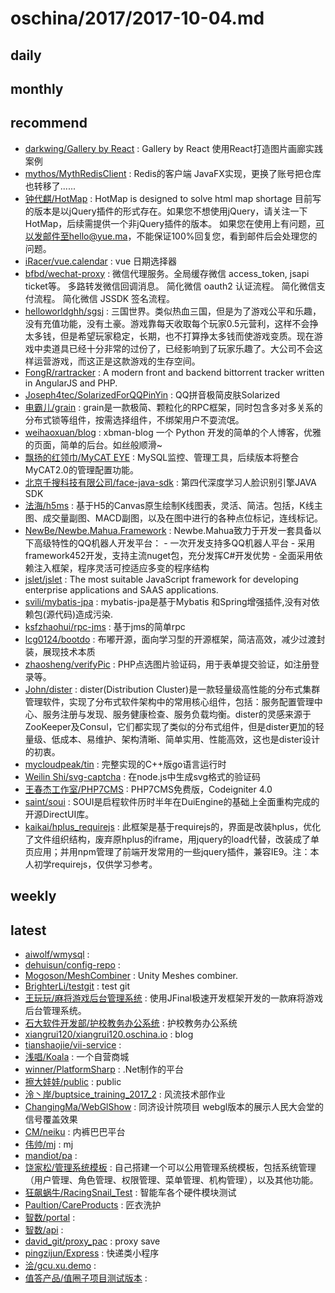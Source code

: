 # oschina/2017/2017-10-04.md



## daily



## monthly



## recommend

- [darkwing/Gallery by React](http://git.oschina.net/darkwing/Gallery-by-React) : Gallery by React 使用React打造图片画廊实践案例
- [mythos/MythRedisClient](http://git.oschina.net/kcp1104/MythRedisClient) : Redis的客户端 JavaFX实现，更换了账号把仓库也转移了......
- [钟代麒/HotMap](http://git.oschina.net/zhongdaiqi/HotMap) : HotMap is designed to solve html map shortage 目前写的版本是以jQuery插件的形式存在。如果您不想使用jQuery，请关注一下HotMap，后续需提供一个非jQuery插件的版本。 如果您在使用上有问题，可以发邮件至hello@yue.ma，不能保证100%回复您，看到邮件后会处理您的问题。
- [iRacer/vue.calendar](http://git.oschina.net/iracer/vue.calendar) : vue 日期选择器
- [bfbd/wechat-proxy](http://git.oschina.net/bfbd/wechat-proxy) : 微信代理服务。全局缓存微信 access_token, jsapi ticket等。 多路转发微信回调消息。 简化微信 oauth2 认证流程。 简化微信支付流程。 简化微信 JSSDK 签名流程。
- [helloworldghh/sgsj](http://git.oschina.net/helloworldghh/sgsj) : 三国世界。类似热血三国，但是为了游戏公平和乐趣，没有充值功能，没有土豪。游戏靠每天收取每个玩家0.5元营利，这样不会挣太多钱，但是希望玩家稳定，长期，也不打算挣太多钱而使游戏变质。现在游戏中卖道具已经十分非常的过份了，已经影响到了玩家乐趣了。大公司不会这样运营游戏，而这正是这款游戏的生存空间。
- [FongR/rartracker](http://git.oschina.net/511311/rartracker) : A modern front and backend bittorrent tracker written in AngularJS and PHP.
- [Joseph4tec/SolarizedForQQPinYin](http://git.oschina.net/joseph4tec/SolarizedForQQPinYin) : QQ拼音极简皮肤Solarized
- [电霸儿/grain](http://git.oschina.net/dianbaer/grain) : grain是一款极简、颗粒化的RPC框架，同时包含多对多关系的分布式锁等组件，按需选择组件，不绑架用户不耍流氓。
- [weihaoxuan/blog](http://git.oschina.net/weihaoxuan/blog) : xbman-blog 一个 Python 开发的简单的个人博客，优雅的页面，简单的后台。如丝般顺滑~
- [飘扬的红领巾/MyCAT EYE](http://git.oschina.net/redtie/mycateye) : MySQL监控、管理工具，后续版本将整合MyCAT2.0的管理配置功能。
- [北京千搜科技有限公司/face-java-sdk](http://git.oschina.net/qiansou/face-v4-java-sdk) : 第四代深度学习人脸识别引擎JAVA SDK
- [法海/h5ms](http://git.oschina.net/matols/h5ms) : 基于H5的Canvas原生绘制K线图表，灵活、简洁。包括，K线主图、成交量副图、MACD副图，以及在图中进行的各种点位标记，连线标记。
- [NewBe/Newbe.Mahua.Framework](http://git.oschina.net/yks/Newbe.Mahua.Framework) : Newbe.Mahua致力于开发一套具备以下高级特性的QQ机器人开发平台： - 一次开发支持多QQ机器人平台 - 采用framework452开发，支持主流nuget包，充分发挥C#开发优势 - 全面采用依赖注入框架，程序灵活可控适应多变的程序结构
- [jslet/jslet](http://git.oschina.net/jslet/jslet) : The most suitable JavaScript framework for developing enterprise applications and SAAS applications.
- [svili/mybatis-jpa](http://git.oschina.net/svili/mybatis-jpa) : mybatis-jpa是基于Mybatis 和Spring增强插件,没有对依赖包(源代码)造成污染.
- [ksfzhaohui/rpc-jms](http://git.oschina.net/OutOfMemory/rpc-jms) : 基于jms的简单rpc
- [lcg0124/bootdo](http://git.oschina.net/lcg0124/bootdo) : 布嘟开源，面向学习型的开源框架，简洁高效，减少过渡封装，展现技术本质
- [zhaosheng/verifyPic](http://git.oschina.net/yumingyzs/verifyPic) : PHP点选图片验证码，用于表单提交验证，如注册登录等。
- [John/dister](http://git.oschina.net/johng/gluster) : dister(Distribution Cluster)是一款轻量级高性能的分布式集群管理软件，实现了分布式软件架构中的常用核心组件，包括：服务配置管理中心、服务注册与发现、服务健康检查、服务负载均衡。dister的灵感来源于ZooKeeper及Consul，它们都实现了类似的分布式组件，但是dister更加的轻量级、低成本、易维护、架构清晰、简单实用、性能高效，这也是dister设计的初衷。
- [mycloudpeak/tin](http://git.oschina.net/mycloudpeak/tin) : 完整实现的C++版go语言运行时
- [Weilin Shi/svg-captcha](http://git.oschina.net/steambap/svg-captcha) : 在node.js中生成svg格式的验证码
- [王春杰工作室/PHP7CMS](http://git.oschina.net/wchunjieteam/PHP7CMS) : PHP7CMS免费版，Codeigniter 4.0
- [saint/soui](http://git.oschina.net/Qyerp/soui) : SOUI是启程软件历时半年在DuiEngine的基础上全面重构完成的开源DirectUI库。
- [kaikai/hplus_requirejs](http://git.oschina.net/hkgit/hplus_requirejs_singlePage) : 此框架是基于requirejs的，界面是改装hplus，优化了文件组织结构，废弃原hplus的iframe，用jquery的load代替，改装成了单页应用；并用npm管理了前端开发常用的一些jquery插件，兼容IE9。注：本人初学requirejs，仅供学习参考。


## weekly



## latest

- [aiwolf/wmysql](http://git.oschina.net/aiwolf/wmysql) : 
- [dehuisun/config-repo](http://git.oschina.net/dehuisun/config-repo) : 
- [Mogoson/MeshCombiner](http://git.oschina.net/Mogoson/MeshCombiner) : Unity Meshes combiner.
- [BrighterLi/testgit](http://git.oschina.net/BrighterLi/testgit) : test git
- [王玩玩/麻将游戏后台管理系统](http://git.oschina.net/nishierlai/FangKaYouXiHouTaiGuanLiXiTong) : 使用JFinal极速开发框架开发的一款麻将游戏后台管理系统。
- [石大软件开发部/护校教务办公系统](http://git.oschina.net/shzurk/HuXiaoJiaoWuBanGongXiTong) : 护校教务办公系统
- [xiangrui120/xiangrui120.oschina.io](http://git.oschina.net/xiangrui120/xiangrui120.oschina.io) : blog
- [tianshaojie/vii-service](http://git.oschina.net/flyme/vii-service) : 
- [浅唱/Koala](http://git.oschina.net/WeiZuiQianChang/Koala) : 一个自营商城
- [winner/PlatformSharp](http://git.oschina.net/cms/platformsharp) : .Net制作的平台
- [擦大娃娃/public](http://git.oschina.net/laoyou1_me/public) : public
- [泠丶岸/buptsice_training_2017_2](http://git.oschina.net/HTLing/buptsice_training_2017_2) : 风流技术部作业
- [ChangingMa/WebGlShow](http://git.oschina.net/MaZhongYang/WebGlShow) : 同济设计院项目 webgl版本的展示人民大会堂的信号覆盖效果
- [CM/neiku](http://git.oschina.net/codingmates/neiku) : 内裤巴巴平台
- [伟帅/mj](http://git.oschina.net/iwei_433/mj) : mj
- [mandiot/pa](http://git.oschina.net/mandiot/pa) : 
- [饶家松/管理系统模板](http://git.oschina.net/RaoJiaSong/Manager) : 自己搭建一个可以公用管理系统模板，包括系统管理（用户管理、角色管理、权限管理、菜单管理、机构管理），以及其他功能。
- [狂飙蜗牛/RacingSnail_Test](http://git.oschina.net/KuangBiaoWoNiu/RacingSnail_Test) : 智能车各个硬件模块测试
- [Paultion/CareProducts](http://git.oschina.net/paultion/CareProducts) : 匠衣洗护
- [智数/portal](http://git.oschina.net/zhishu-service/portal) : 
- [智数/api](http://git.oschina.net/zhishu-service/api) : 
- [david_git/proxy_pac](http://git.oschina.net/david_crazy/proxy_pac) : proxy save
- [pingzijun/Express](http://git.oschina.net/pingzijun/express) : 快递类小程序
- [浍/gcu.xu.demo](http://git.oschina.net/huia/gcu.xu.demo) : 
- [值答产品/值圈子项目测试版本](http://git.oschina.net/zhidaproduct/ZhiQuanZiXiangMuCeShiBanBen) : 
